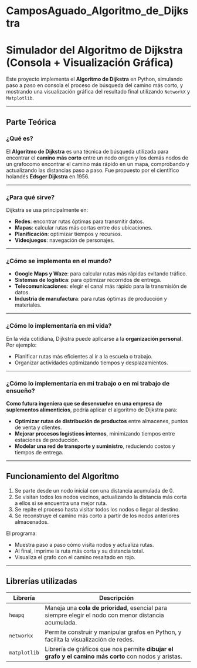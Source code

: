 # CamposAguado_Algoritmo_de_Dijkstra

# Simulador del Algoritmo de Dijkstra (Consola + Visualización Gráfica)

Este proyecto implementa el **Algoritmo de Dijkstra** en Python, simulando paso a paso en consola el proceso de búsqueda del camino más corto, y mostrando una visualización gráfica del resultado final utilizando `NetworkX` y `Matplotlib`.

---------------------------------------------------------------------------------------------

## Parte Teórica

### ¿Qué es?

El **Algoritmo de Dijkstra** es una técnica de búsqueda utilizada para encontrar el **camino más corto** entre un nodo origen y los demás nodos de un grafocomo encontrar el camino más rápido en un mapa, comprobando y actualizando las distancias paso a paso. Fue propuesto por el científico holandés **Edsger Dijkstra** en 1956. 

----------------------------------------------------------------------------------------------

### ¿Para qué sirve?

Dijkstra se usa principalmente en:
- **Redes**: encontrar rutas óptimas para transmitir datos.
- **Mapas**: calcular rutas más cortas entre dos ubicaciones.
- **Planificación**: optimizar tiempos y recursos.
- **Videojuegos**: navegación de personajes.

----------------------------------------------------------------------------------------------

### ¿Cómo se implementa en el mundo?

- **Google Maps y Waze**: para calcular rutas más rápidas evitando tráfico.
- **Sistemas de logística**: para optimizar recorridos de entrega.
- **Telecomunicaciones**: elegir el canal más rápido para la transmisión de datos.
- **Industria de manufactura**: para rutas óptimas de producción y materiales.

----------------------------------------------------------------------------------------------

### ¿Cómo lo implementaría en mi vida?

En la vida cotidiana, Dijkstra puede aplicarse a la **organización personal**. Por ejemplo:
- Planificar rutas más eficientes al ir a la escuela o trabajo.
- Organizar actividades optimizando tiempos y desplazamientos.

----------------------------------------------------------------------------------------------

### ¿Cómo lo implementaría en mi trabajo o en mi trabajo de ensueño?

**Como futura ingeniera que se desenvuelve en una empresa de suplementos alimenticios**, podría aplicar el algoritmo de Dijkstra para:

- **Optimizar rutas de distribución de productos** entre almacenes, puntos de venta y clientes.
- **Mejorar procesos logísticos internos**, minimizando tiempos entre estaciones de producción.
- **Modelar una red de transporte y suministro**, reduciendo costos y tiempos de entrega.

----------------------------------------------------------------------------------------------

## Funcionamiento del Algoritmo

1. Se parte desde un nodo inicial con una distancia acumulada de 0.
2. Se visitan todos los nodos vecinos, actualizando la distancia más corta a ellos si se encuentra una mejor ruta.
3. Se repite el proceso hasta visitar todos los nodos o llegar al destino.
4. Se reconstruye el camino más corto a partir de los nodos anteriores almacenados.

El programa:
- Muestra paso a paso cómo visita nodos y actualiza rutas.
- Al final, imprime la ruta más corta y su distancia total.
- Visualiza el grafo con el camino resaltado en rojo.

----------------------------------------------------------------------------------------------

## Librerías utilizadas

| Librería     | Descripción                                                                                           |
|--------------|-------------------------------------------------------------------------------------------------------|
| `heapq`      | Maneja una **cola de prioridad**, esencial para siempre elegir el nodo con menor distancia acumulada. |
| `networkx`   | Permite construir y manipular grafos en Python, y facilita la visualización de redes.                 |
| `matplotlib` | Librería de gráficos que nos permite **dibujar el grafo y el camino más corto** con nodos y aristas.  |

